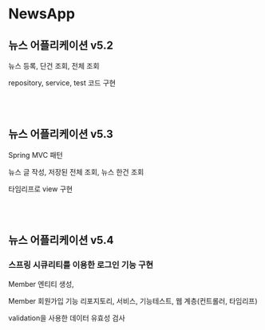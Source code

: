 # NewsApp


## 뉴스 어플리케이션 v5.2

뉴스 등록, 단건 조회, 전체 조회 

repository, service, test 코드 구현


<br><br>

## 뉴스 어플리케이션 v5.3

Spring MVC 패턴

뉴스 글 작성, 저장된 전체 조회, 뉴스 한건 조회

타임리프로 view 구현

<br><br>

## 뉴스 어플리케이션 v5.4

### 스프링 시큐리티를 이용한 로그인 기능 구현

Member 엔티티 생성, 

Member 회원가입 기능 리포지토리, 서비스, 기능테스트, 웹 계층(컨트롤러, 타임리프)

validation을 사용한 데이터 유효성 검사




